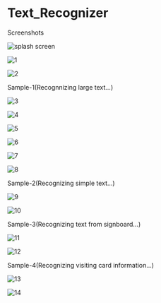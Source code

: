 # Text_Recognizer
Screenshots

![splash screen](https://user-images.githubusercontent.com/48117812/87764556-6c5d5080-c838-11ea-8d96-918accecef30.png)

![1](https://user-images.githubusercontent.com/48117812/87765045-248af900-c839-11ea-984b-114dcf06036c.png)

![2](https://user-images.githubusercontent.com/48117812/87765086-35d40580-c839-11ea-8f3c-899d1b931852.png)

Sample-1(Recognnizing large text...)

![3](https://user-images.githubusercontent.com/48117812/87765145-45ebe500-c839-11ea-878d-90626107de2f.png)

![4](https://user-images.githubusercontent.com/48117812/87765207-5bf9a580-c839-11ea-9ba5-8b4508f99393.png)

![5](https://user-images.githubusercontent.com/48117812/87765314-792e7400-c839-11ea-80a4-b735c2666010.png)

![6](https://user-images.githubusercontent.com/48117812/87765323-79c70a80-c839-11ea-9688-0c4d107cc7e5.png)

![7](https://user-images.githubusercontent.com/48117812/87765325-7a5fa100-c839-11ea-8782-f8038ff385e6.png)

![8](https://user-images.githubusercontent.com/48117812/87765282-73389300-c839-11ea-8d2b-6a6ac777de88.png)

Sample-2(Recognizing simple text...)

![9](https://user-images.githubusercontent.com/48117812/87765291-75025680-c839-11ea-8d08-485a699d9ad9.png)

![10](https://user-images.githubusercontent.com/48117812/87765295-76338380-c839-11ea-8999-487977b5cd85.png)

Sample-3(Recognizing text from signboard...)

![11](https://user-images.githubusercontent.com/48117812/87765299-76cc1a00-c839-11ea-8d95-278b3153951f.png)

![12](https://user-images.githubusercontent.com/48117812/87765304-7764b080-c839-11ea-8a9b-0b8a61765186.png)

Sample-4(Recognizing visiting card information...)

![13](https://user-images.githubusercontent.com/48117812/87765308-77fd4700-c839-11ea-86a1-09d52b4424f7.png)

![14](https://user-images.githubusercontent.com/48117812/87765312-7895dd80-c839-11ea-8f0d-efd86a2f9aea.png)

